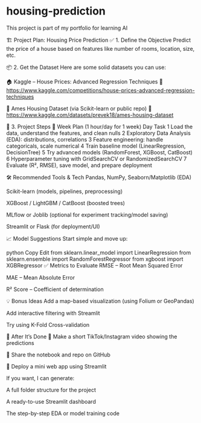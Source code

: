 # housing-prediction
This project is part of my portfolio for learning AI

🏗️ Project Plan: Housing Price Prediction
✅ 1. Define the Objective
Predict the price of a house based on features like number of rooms, location, size, etc.

📦 2. Get the Dataset
Here are some solid datasets you can use:

🏠 Kaggle – House Prices: Advanced Regression Techniques
📎 https://www.kaggle.com/competitions/house-prices-advanced-regression-techniques

🧱 Ames Housing Dataset (via Scikit-learn or public repo)
📎 https://www.kaggle.com/datasets/prevek18/ames-housing-dataset

🧪 3. Project Steps
📌 Week Plan (1 hour/day for 1 week)
Day	Task
1	Load the data, understand the features, and clean nulls
2	Exploratory Data Analysis (EDA): distributions, correlations
3	Feature engineering: handle categoricals, scale numerical
4	Train baseline model (LinearRegression, DecisionTree)
5	Try advanced models (RandomForest, XGBoost, CatBoost)
6	Hyperparameter tuning with GridSearchCV or RandomizedSearchCV
7	Evaluate (R², RMSE), save model, and prepare deployment

🛠️ Recommended Tools & Tech
Pandas, NumPy, Seaborn/Matplotlib (EDA)

Scikit-learn (models, pipelines, preprocessing)

XGBoost / LightGBM / CatBoost (boosted trees)

MLflow or Joblib (optional for experiment tracking/model saving)

Streamlit or Flask (for deployment/UI)

📈 Model Suggestions
Start simple and move up:

python
Copy
Edit
from sklearn.linear_model import LinearRegression
from sklearn.ensemble import RandomForestRegressor
from xgboost import XGBRegressor
✅ Metrics to Evaluate
RMSE – Root Mean Squared Error

MAE – Mean Absolute Error

R² Score – Coefficient of determination

💡 Bonus Ideas
Add a map-based visualization (using Folium or GeoPandas)

Add interactive filtering with Streamlit

Try using K-Fold Cross-validation

🔄 After It’s Done
🎥 Make a short TikTok/Instagram video showing the predictions

📄 Share the notebook and repo on GitHub

🚀 Deploy a mini web app using Streamlit

If you want, I can generate:

A full folder structure for the project

A ready-to-use Streamlit dashboard

The step-by-step EDA or model training code
